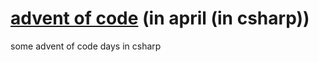 # [advent of code](https://adventofcode.com/2020) (in april (in csharp))
some advent of code days in csharp
